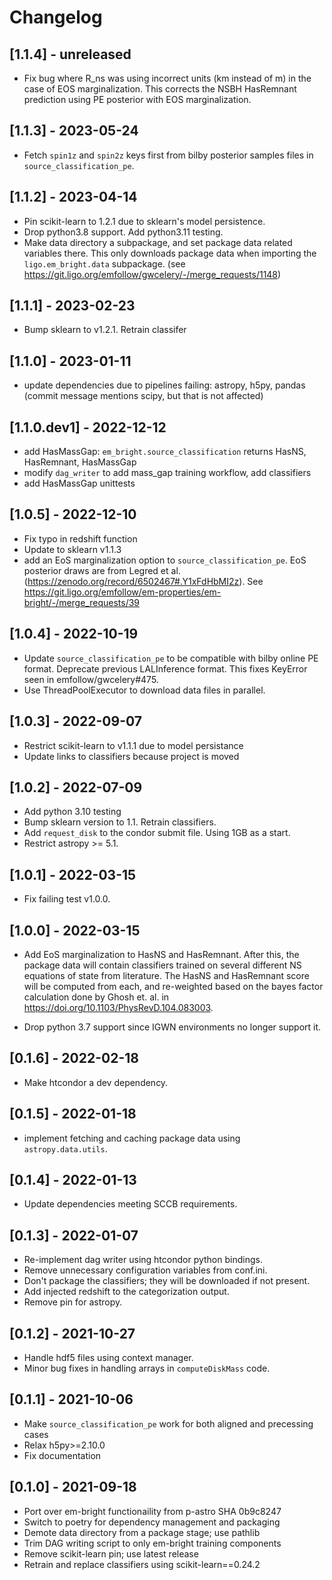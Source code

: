 # Changelog

## [1.1.4] - unreleased

- Fix bug where R_ns was using incorrect units (km instead of m) in the case of EOS marginalization.
  This corrects the NSBH HasRemnant prediction using PE posterior with EOS marginalization.

## [1.1.3] - 2023-05-24

- Fetch `spin1z` and `spin2z` keys first from bilby posterior samples files in
  `source_classification_pe`.

## [1.1.2] - 2023-04-14

- Pin scikit-learn to 1.2.1 due to sklearn's model persistence.
- Drop python3.8 support. Add python3.11 testing.
- Make data directory a subpackage, and set package data related variables there.
  This only downloads package data when importing the `ligo.em_bright.data` subpackage.
  (see https://git.ligo.org/emfollow/gwcelery/-/merge_requests/1148)

## [1.1.1] - 2023-02-23

- Bump sklearn to v1.2.1. Retrain classifer

## [1.1.0] - 2023-01-11

- update dependencies due to pipelines failing: astropy, h5py, pandas (commit message mentions scipy, but 
  that is not affected)

## [1.1.0.dev1] - 2022-12-12

- add HasMassGap: `em_bright.source_classification` returns HasNS, HasRemnant, HasMassGap
- modify `dag_writer` to add mass_gap training workflow, add classifiers
- add HasMassGap unittests

## [1.0.5] - 2022-12-10

- Fix typo in redshift function
- Update to sklearn v1.1.3
- add an EoS marginalization option to `source_classification_pe`. EoS
  posterior draws are from Legred et al. (https://zenodo.org/record/6502467#.Y1xFdHbMI2z).
  See https://git.ligo.org/emfollow/em-properties/em-bright/-/merge_requests/39

## [1.0.4] - 2022-10-19

- Update `source_classification_pe` to be compatible with bilby online
  PE format. Deprecate previous LALInference format. This fixes
  KeyError seen in emfollow/gwcelery#475.
- Use ThreadPoolExecutor to download data files in parallel.

## [1.0.3] - 2022-09-07

- Restrict scikit-learn to v1.1.1 due to model persistance 
- Update links to classifiers because project is moved

## [1.0.2] - 2022-07-09

- Add python 3.10 testing
- Bump sklearn version to 1.1. Retrain classifiers.
- Add `request_disk` to the condor submit file. Using 1GB as a start.
- Restrict astropy >= 5.1.

## [1.0.1] - 2022-03-15

- Fix failing test v1.0.0.

## [1.0.0] - 2022-03-15

- Add EoS marginalization to HasNS and HasRemnant. After this, the
  package data will contain classifiers trained on several different
  NS equations of state from literature. The HasNS and HasRemnant score
  will be computed from each, and re-weighted based on the bayes factor
  calculation done by Ghosh et. al. in https://doi.org/10.1103/PhysRevD.104.083003.

- Drop python 3.7 support since IGWN environments no longer support it.

## [0.1.6] - 2022-02-18

- Make htcondor a dev dependency.

## [0.1.5] - 2022-01-18

- implement fetching and caching package data using `astropy.data.utils`.

## [0.1.4] - 2022-01-13

- Update dependencies meeting SCCB requirements.

## [0.1.3] - 2022-01-07

- Re-implement dag writer using htcondor python bindings.
- Remove unnecessary configuration variables from conf.ini.
- Don't package the classifiers; they will be downloaded if not present.
- Add injected redshift to the categorization output.
- Remove pin for astropy.

## [0.1.2] - 2021-10-27

- Handle hdf5 files using context manager.
- Minor bug fixes in handling arrays in `computeDiskMass` code.

## [0.1.1] - 2021-10-06

- Make `source_classification_pe` work for both aligned and precessing cases
- Relax h5py>=2.10.0
- Fix documentation

## [0.1.0] - 2021-09-18

- Port over em-bright functionaility from p-astro SHA 0b9c8247
- Switch to poetry for dependency management and packaging
- Demote data directory from a package stage; use pathlib
- Trim DAG writing script to only em-bright training components
- Remove scikit-learn pin; use latest release
- Retrain and replace classifiers using scikit-learn==0.24.2

